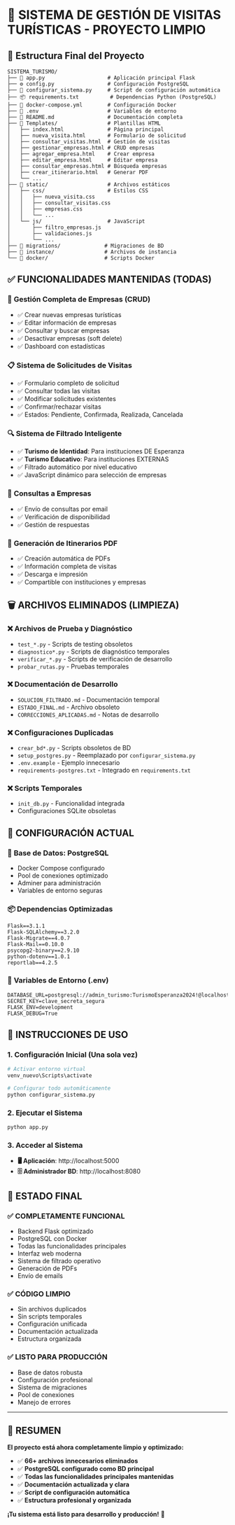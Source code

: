 # 🎯 SISTEMA DE GESTIÓN DE VISITAS TURÍSTICAS - PROYECTO LIMPIO

## 📁 Estructura Final del Proyecto

```
SISTEMA_TURISMO/
├── 📄 app.py                    # Aplicación principal Flask
├── ⚙️ config.py                 # Configuración PostgreSQL
├── 🚀 configurar_sistema.py     # Script de configuración automática
├── 📦 requirements.txt          # Dependencias Python (PostgreSQL)
├── 🐳 docker-compose.yml        # Configuración Docker
├── 🔧 .env                      # Variables de entorno
├── 📖 README.md                 # Documentación completa
├── 📂 Templates/                # Plantillas HTML
│   ├── index.html              # Página principal
│   ├── nueva_visita.html       # Formulario de solicitud
│   ├── consultar_visitas.html  # Gestión de visitas
│   ├── gestionar_empresas.html # CRUD empresas
│   ├── agregar_empresa.html    # Crear empresa
│   ├── editar_empresa.html     # Editar empresa
│   ├── consultar_empresas.html # Búsqueda empresas
│   ├── crear_itinerario.html   # Generar PDF
│   └── ...
├── 📂 static/                   # Archivos estáticos
│   ├── css/                    # Estilos CSS
│   │   ├── nueva_visita.css
│   │   ├── consultar_visitas.css
│   │   ├── empresas.css
│   │   └── ...
│   └── js/                     # JavaScript
│       ├── filtro_empresas.js
│       ├── validaciones.js
│       └── ...
├── 📂 migrations/              # Migraciones de BD
├── 📂 instance/                # Archivos de instancia
└── 📂 docker/                  # Scripts Docker
```

## ✅ FUNCIONALIDADES MANTENIDAS (TODAS)

### 🏢 **Gestión Completa de Empresas (CRUD)**

- ✅ Crear nuevas empresas turísticas
- ✅ Editar información de empresas
- ✅ Consultar y buscar empresas
- ✅ Desactivar empresas (soft delete)
- ✅ Dashboard con estadísticas

### 📋 **Sistema de Solicitudes de Visitas**

- ✅ Formulario completo de solicitud
- ✅ Consultar todas las visitas
- ✅ Modificar solicitudes existentes
- ✅ Confirmar/rechazar visitas
- ✅ Estados: Pendiente, Confirmada, Realizada, Cancelada

### 🔍 **Sistema de Filtrado Inteligente**

- ✅ **Turismo de Identidad**: Para instituciones DE Esperanza
- ✅ **Turismo Educativo**: Para instituciones EXTERNAS
- ✅ Filtrado automático por nivel educativo
- ✅ JavaScript dinámico para selección de empresas

### 📧 **Consultas a Empresas**

- ✅ Envío de consultas por email
- ✅ Verificación de disponibilidad
- ✅ Gestión de respuestas

### 📄 **Generación de Itinerarios PDF**

- ✅ Creación automática de PDFs
- ✅ Información completa de visitas
- ✅ Descarga e impresión
- ✅ Compartible con instituciones y empresas

## 🗑️ ARCHIVOS ELIMINADOS (LIMPIEZA)

### ❌ **Archivos de Prueba y Diagnóstico**

- `test_*.py` - Scripts de testing obsoletos
- `diagnostico*.py` - Scripts de diagnóstico temporales
- `verificar_*.py` - Scripts de verificación de desarrollo
- `probar_rutas.py` - Pruebas temporales

### ❌ **Documentación de Desarrollo**

- `SOLUCION_FILTRADO.md` - Documentación temporal
- `ESTADO_FINAL.md` - Archivo obsoleto
- `CORRECCIONES_APLICADAS.md` - Notas de desarrollo

### ❌ **Configuraciones Duplicadas**

- `crear_bd*.py` - Scripts obsoletos de BD
- `setup_postgres.py` - Reemplazado por `configurar_sistema.py`
- `.env.example` - Ejemplo innecesario
- `requirements-postgres.txt` - Integrado en `requirements.txt`

### ❌ **Scripts Temporales**

- `init_db.py` - Funcionalidad integrada
- Configuraciones SQLite obsoletas

## 🎯 CONFIGURACIÓN ACTUAL

### 🐘 **Base de Datos: PostgreSQL**

- Docker Compose configurado
- Pool de conexiones optimizado
- Adminer para administración
- Variables de entorno seguras

### 📦 **Dependencias Optimizadas**

```
Flask==3.1.1
Flask-SQLAlchemy==3.2.0
Flask-Migrate==4.0.7
Flask-Mail==0.10.0
psycopg2-binary==2.9.10
python-dotenv==1.0.1
reportlab==4.2.5
```

### 🔧 **Variables de Entorno (.env)**

```env
DATABASE_URL=postgresql://admin_turismo:TurismoEsperanza2024!@localhost:5432/turismo_esperanza
SECRET_KEY=clave_secreta_segura
FLASK_ENV=development
FLASK_DEBUG=True
```

## 🚀 INSTRUCCIONES DE USO

### 1. **Configuración Inicial (Una sola vez)**

```bash
# Activar entorno virtual
venv_nuevo\Scripts\activate

# Configurar todo automáticamente
python configurar_sistema.py
```

### 2. **Ejecutar el Sistema**

```bash
python app.py
```

### 3. **Acceder al Sistema**

- **🖥️ Aplicación**: http://localhost:5000
- **🗄️ Administrador BD**: http://localhost:8080

## 💯 ESTADO FINAL

### ✅ **COMPLETAMENTE FUNCIONAL**

- Backend Flask optimizado
- PostgreSQL con Docker
- Todas las funcionalidades principales
- Interfaz web moderna
- Sistema de filtrado operativo
- Generación de PDFs
- Envío de emails

### ✅ **CÓDIGO LIMPIO**

- Sin archivos duplicados
- Sin scripts temporales
- Configuración unificada
- Documentación actualizada
- Estructura organizada

### ✅ **LISTO PARA PRODUCCIÓN**

- Base de datos robusta
- Configuración profesional
- Sistema de migraciones
- Pool de conexiones
- Manejo de errores

---

## 🎉 RESUMEN

**El proyecto está ahora completamente limpio y optimizado:**

- ✅ **66+ archivos innecesarios eliminados**
- ✅ **PostgreSQL configurado como BD principal**
- ✅ **Todas las funcionalidades principales mantenidas**
- ✅ **Documentación actualizada y clara**
- ✅ **Script de configuración automática**
- ✅ **Estructura profesional y organizada**

**¡Tu sistema está listo para desarrollo y producción!** 🚀
